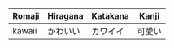 | Romaji | Hiragana | Katakana | Kanji  |
| ------ | -------- | -------- | ------ |
| kawaii | かわいい | カワイイ | 可愛い |
